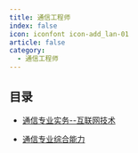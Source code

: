```yaml
---
title: 通信工程师
index: false
icon: iconfont icon-add_lan-01
article: false
category:
  - 通信工程师
---
```



## 目录

- [通信专业实务--互联网技术](internetTechnology)

- [通信专业综合能力](comprehensiveAbility)
